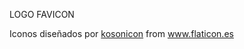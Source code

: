 LOGO FAVICON <div>Iconos diseñados por <a href="https://www.flaticon.es/autores/kosonicon" title="kosonicon">kosonicon</a> from <a href="https://www.flaticon.es/" title="Flaticon">www.flaticon.es</a></div>
